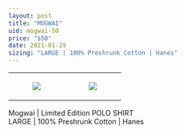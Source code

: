 ```yaml
---
layout: post
title: "MOGWAI"
uid: mogwai-50
price: "$50"
date: 2021-01-29
sizing: "LARGE | 100% Preshrunk Cotton | Hanes"
---
```




<table style="width:100%;"><tr><td style="vertical-align:top;">
      <figure class="tmblr-full" data-orig-height="2048" data-orig-width="1365" data-orig-src="https://concertshirts.netlify.app/shirts/0589/0589-01.jpg"><img src="https://64.media.tumblr.com/072ec3d877debaeae003d57796b50f80/4821469a7cda155c-d6/s540x810/23b0879de5eeb19c54c4bf80100960ee86e25158.jpg" data-orig-height="2048" data-orig-width="1365" data-orig-src="https://concertshirts.netlify.app/shirts/0589/0589-01.jpg"/></figure></td>
    <td style="vertical-align:top;">
      <figure class="tmblr-full" data-orig-height="2048" data-orig-width="1365" data-orig-src="https://concertshirts.netlify.app/shirts/0589/0589-02.jpg"><img src="https://64.media.tumblr.com/4c71e91988441f603c2c6aa8ce80cd2e/4821469a7cda155c-f0/s540x810/a512291099bfb2a6a4be7df7b7026f31f3f39bec.jpg" data-orig-height="2048" data-orig-width="1365" data-orig-src="https://concertshirts.netlify.app/shirts/0589/0589-02.jpg"/></figure></td>
  </tr></table><p>
  Mogwai | Limited Edition POLO SHIRT<br/>LARGE | 100% Preshrunk Cotton | Hanes
</p>
